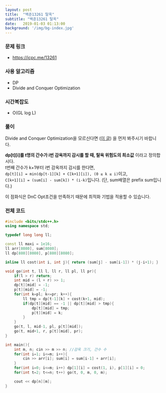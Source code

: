 ```yaml
---
layout: post
title:  "백준13261 탈옥"
subtitle: "백준13261 탈옥"
date:   2019-01-03 01:13:00
background: '/img/bg-index.jpg'
---
```


### 문제 링크
* https://icpc.me/13261

### 사용 알고리즘
* DP
* Divide and Conquer Optimization

### 시간복잡도
* O(GL log L)

### 풀이
Divide and Conquer Optimization을 모르신다면 (<a href = "https://justicehui.github.io/2019/01/03/DnCOpt.html">이 글</a>) 을 먼저 봐주시기 바랍니다.

<b>dp[t][i]를 t명의 간수가 i번 감옥까지 감시를 할 때, 탈옥 위험도의 최소값</b> 이라고 정의합시다.<br>
t번째 간수가 k+1부터 i번 감옥까지 감시를 한다면, <br>
`dp[t][i] = min(dp[t-1][k] + C[k+1][i]), (0 ≤ k ≤ i)`이고,<br>
`C[k+1][i] = (sum[i] - sum[k]) * (i-k)`입니다. (단, sum배열은 prefix sum입니다.)

이 점화식은 DnC Opt조건을 만족하기 때문에 최적화 기법을 적용할 수 있습니다.

### 전체 코드
```cpp
#include <bits/stdc++.h>
using namespace std;

typedef long long ll;

const ll maxi = 1e16;
ll arr[8080], sum[8080];
ll dp[880][8080], p[880][8080];

inline ll cost(int i, int j){ return (sum[j] - sum[i-1]) * (j-i+1); }

void go(int t, ll l, ll r, ll pl, ll pr){
	if(l > r) return;
	int mid = (l + r) >> 1;
	dp[t][mid] = -1;
	p[t][mid] = -1;
	for(int k=pl; k<=pr; k++){
		ll tmp = dp[t-1][k] + cost(k+1, mid);
		if(dp[t][mid] == -1 || dp[t][mid] > tmp){
			dp[t][mid] = tmp;
			p[t][mid] = k;
		}
	}
	go(t, l, mid-1, pl, p[t][mid]);
	go(t, mid+1, r, p[t][mid], pr);
}

int main(){
	int m, n; cin >> m >> n; //감옥 크기, 간수 수
	for(int i=1; i<=m; i++){
		cin >> arr[i]; sum[i] = sum[i-1] + arr[i];
	}
	for(int i=0; i<=m; i++) dp[1][i] = cost(1, i), p[1][i] = 0;
	for(int t=2; t<=n; t++) go(t, 0, m, 0, m);

	cout << dp[n][m];
}
```
